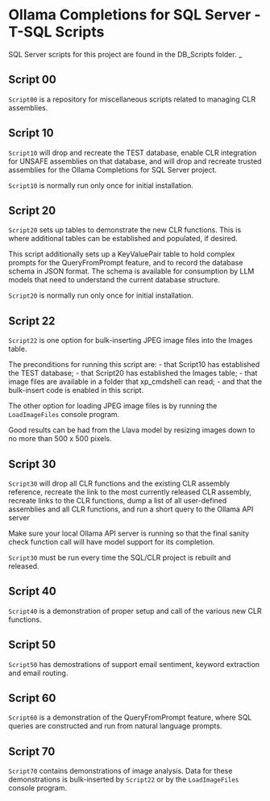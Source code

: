 # Ollama Completions for SQL Server - T-SQL Scripts

SQL Server scripts for this project are found in the DB_Scripts folder.
_
## Script 00

`Script00` is a repository for miscellaneous scripts related to managing CLR assemblies. 

## Script 10

`Script10` will drop and recreate the TEST database, enable CLR integration for 
UNSAFE assemblies on that database, and will drop and recreate trusted assemblies 
for the Ollama Completions for SQL Server project. 

`Script10` is normally run only once for initial installation.

## Script 20

`Script20` sets up tables to demonstrate the new CLR functions. This is where additional
tables can be established and populated, if desired.

This script additionally sets up a KeyValuePair table to hold complex prompts for the 
QueryFromPrompt feature, and to record the database schema in JSON format. The schema 
is available for consumption by LLM models that need to understand the current database 
structure.

`Script20` is normally run only once for initial installation.

## Script 22

`Script22` is one option for bulk-inserting JPEG image files into the Images table. 

The preconditions for running this script are:
    - that Script10 has established the TEST database;
    - that Script20 has established the Images table;
    - that image files are available in a folder that xp_cmdshell can read;
    - and that the bulk-insert code is enabled in this script.

The other option for loading JPEG image files is by running the `LoadImageFiles` console program.

Good results can be had from the Llava model by resizing images down to no more than 500 x 500 pixels.

## Script 30

`Script30` will drop all CLR functions and the existing CLR assembly reference,
recreate the link to the most currently released CLR assembly, recreate links to the 
CLR functions, dump a list of all user-defined assemblies and all CLR functions, and
run a short query to the Ollama API server

Make sure your local Ollama API server is running so that the final sanity check
function call will have model support for its completion.

`Script30` must be run every time the SQL/CLR project is rebuilt and released.

## Script 40

`Script40` is a demonstration of proper setup and call of the various new CLR functions.

## Script 50

`Script50` has demostrations of support email sentiment, keyword extraction and 
email routing.

## Script 60

`Script60` is a demonstration of the QueryFromPrompt feature, where SQL queries are
constructed and run from natural language prompts.

## Script 70

`Script70` contains demonstrations of image analysis. Data for these demonstrations
is bulk-inserted by `Script22` or by the `LoadImageFiles` console program.
